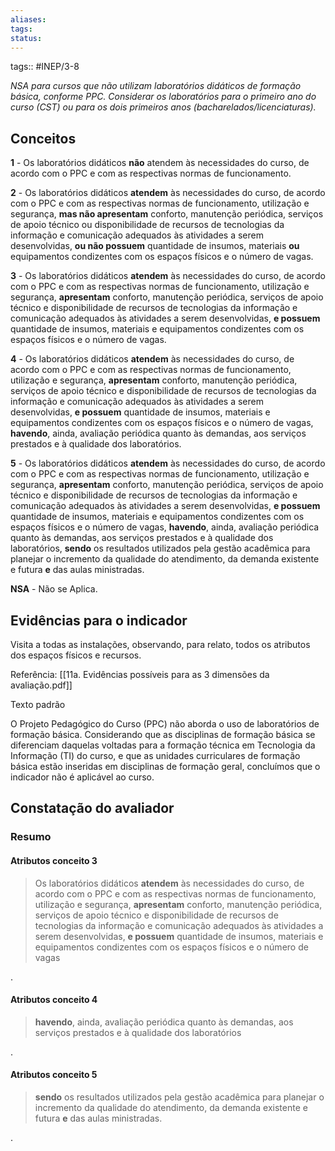 ```yaml
---
aliases: 
tags: 
status:
---
```

tags:: #INEP/3-8

_NSA para cursos que não utilizam laboratórios didáticos de formação básica, conforme PPC. Considerar os laboratórios para o primeiro ano do curso (CST) ou para os dois primeiros anos (bacharelados/licenciaturas)._

## Conceitos

**1** - Os laboratórios didáticos **não** atendem às necessidades do curso, de acordo com o PPC e com as respectivas normas de funcionamento.

**2** - Os laboratórios didáticos **atendem** às necessidades do curso, de acordo com o PPC e com as respectivas normas de funcionamento, utilização e segurança, **mas não apresentam** conforto, manutenção periódica, serviços de apoio técnico ou disponibilidade de recursos de tecnologias da informação e comunicação adequados às atividades a serem desenvolvidas, **ou não possuem** quantidade de insumos, materiais **ou** equipamentos condizentes com os espaços físicos e o número de vagas.

**3** - Os laboratórios didáticos **atendem** às necessidades do curso, de acordo com o PPC e com as respectivas normas de funcionamento, utilização e segurança, **apresentam** conforto, manutenção periódica, serviços de apoio técnico e disponibilidade de recursos de tecnologias da informação e comunicação adequados às atividades a serem desenvolvidas, **e possuem** quantidade de insumos, materiais e equipamentos condizentes com os espaços físicos e o número de vagas.

**4** - Os laboratórios didáticos **atendem** às necessidades do curso, de acordo com o PPC e com as respectivas normas de funcionamento, utilização e segurança, **apresentam** conforto, manutenção periódica, serviços de apoio técnico e disponibilidade de recursos de tecnologias da informação e comunicação adequados às atividades a serem desenvolvidas, **e possuem** quantidade de insumos, materiais e equipamentos condizentes com os espaços físicos e o número de vagas, **havendo**, ainda, avaliação periódica quanto às demandas, aos serviços prestados e à qualidade dos laboratórios.

**5** - Os laboratórios didáticos **atendem** às necessidades do curso, de acordo com o PPC e com as respectivas normas de funcionamento, utilização e segurança, **apresentam** conforto, manutenção periódica, serviços de apoio técnico e disponibilidade de recursos de tecnologias da informação e comunicação adequados às atividades a serem desenvolvidas, **e possuem** quantidade de insumos, materiais e equipamentos condizentes com os espaços físicos e o número de vagas, **havendo**, ainda, avaliação periódica quanto às demandas, aos serviços prestados e à qualidade dos laboratórios, **sendo** os resultados utilizados pela gestão acadêmica para planejar o incremento da qualidade do atendimento, da demanda existente e futura **e** das aulas ministradas.

**NSA** - Não se Aplica.

## Evidências para o indicador

Visita a todas as instalações, observando, para relato, todos os atributos dos espaços físicos e recursos.

Referência: [[11a. Evidências possíveis para as 3 dimensões da avaliação.pdf]]

Texto padrão

O Projeto Pedagógico do Curso (PPC) não aborda o uso de laboratórios de formação básica. Considerando que as disciplinas de formação básica se diferenciam daquelas voltadas para a formação técnica em Tecnologia da Informação (TI) do curso, e que as unidades curriculares de formação básica estão inseridas em disciplinas de formação geral, concluímos que o indicador não é aplicável ao curso.

## Constatação do avaliador

### Resumo

#### Atributos conceito 3

> Os laboratórios didáticos **atendem** às necessidades do curso, de acordo com o PPC e com as respectivas normas de funcionamento, utilização e segurança, **apresentam** conforto, manutenção periódica, serviços de apoio técnico e disponibilidade de recursos de tecnologias da informação e comunicação adequados às atividades a serem desenvolvidas, **e possuem** quantidade de insumos, materiais e equipamentos condizentes com os espaços físicos e o número de vagas

.

#### Atributos conceito 4

> **havendo**, ainda, avaliação periódica quanto às demandas, aos serviços prestados e à qualidade dos laboratórios

.

#### Atributos conceito 5

> **sendo** os resultados utilizados pela gestão acadêmica para planejar o incremento da qualidade do atendimento, da demanda existente e futura **e** das aulas ministradas.

.
